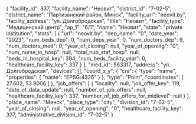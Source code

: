 {
    "facility_id": 337,
    "facility_name": "Неовит",
    "district_id": "7-02-5",
    "district_name": "Партизанский район, Минск",
    "facility_url": "neovit.by",
    "facility_address": "ул. Долгобродская",
    "title": "Неовит",
    "facility_type": "Медицинский центр",
    "ap_1": "6\/1",
    "name": "Неовит",
    "state": "private institution",
    "stats": [
        {
            "url": "neovit.by",
            "dep_name": "0",
            "date_year": "2023",
            "num_beds_dep": 0,
            "num_deps_year": 0,
            "num_doctors_dep": 9,
            "num_doctors_med": 0,
            "year_of_closing": null,
            "year_of_opening": "0",
            "num_nurse_in_hosp": null,
            "total_nub_staf_hosp": null,
            "beds_in_hospital_key": 394,
            "num_beds_facility_year": 0,
            "healthcare_facility_key": 337
        }
    ],
    "med_id": 563317,
    "address": "ул. Долгобродская",
    "devices": [],
    "coord_x_y": {
        "crs": {
            "type": "name",
            "properties": {
                "name": "EPSG:4326"
            }
        },
        "type": "Point",
        "coordinates": [
            27.602,
            53.9006
        ]
    },
    "job_offers": [
        {
            "locality": null,
            "job_offer_key": 119,
            "date_of_data_update": null,
            "number_of_job_offers": null,
            "healthcare_facility_key": 337,
            "number_of_job_offers_for_midlevel": null
        }
    ],
    "place_name": "Минск",
    "place_type": "city",
    "division_id": "7-02-5",
    "year_of_closing": null,
    "year_of_opening": "0",
    "healthcare_facility_key": 337,
    "administrative_division_id": "7-02-5"
}